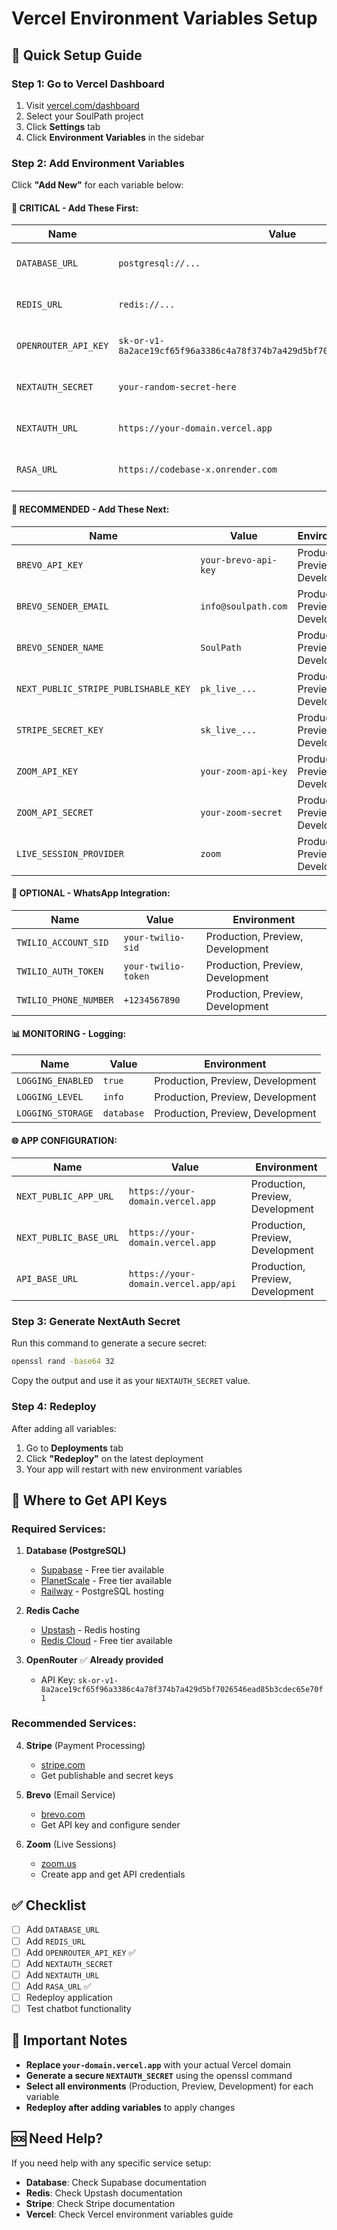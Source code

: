 # Vercel Environment Variables Setup

## 🚀 Quick Setup Guide

### **Step 1: Go to Vercel Dashboard**
1. Visit [vercel.com/dashboard](https://vercel.com/dashboard)
2. Select your SoulPath project
3. Click **Settings** tab
4. Click **Environment Variables** in the sidebar

### **Step 2: Add Environment Variables**

Click **"Add New"** for each variable below:

#### **🔴 CRITICAL - Add These First:**

| Name | Value | Environment |
|------|-------|-------------|
| `DATABASE_URL` | `postgresql://...` | Production, Preview, Development |
| `REDIS_URL` | `redis://...` | Production, Preview, Development |
| `OPENROUTER_API_KEY` | `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` | Production, Preview, Development |
| `NEXTAUTH_SECRET` | `your-random-secret-here` | Production, Preview, Development |
| `NEXTAUTH_URL` | `https://your-domain.vercel.app` | Production, Preview, Development |
| `RASA_URL` | `https://codebase-x.onrender.com` | Production, Preview, Development |

#### **🔧 RECOMMENDED - Add These Next:**

| Name | Value | Environment |
|------|-------|-------------|
| `BREVO_API_KEY` | `your-brevo-api-key` | Production, Preview, Development |
| `BREVO_SENDER_EMAIL` | `info@soulpath.com` | Production, Preview, Development |
| `BREVO_SENDER_NAME` | `SoulPath` | Production, Preview, Development |
| `NEXT_PUBLIC_STRIPE_PUBLISHABLE_KEY` | `pk_live_...` | Production, Preview, Development |
| `STRIPE_SECRET_KEY` | `sk_live_...` | Production, Preview, Development |
| `ZOOM_API_KEY` | `your-zoom-api-key` | Production, Preview, Development |
| `ZOOM_API_SECRET` | `your-zoom-secret` | Production, Preview, Development |
| `LIVE_SESSION_PROVIDER` | `zoom` | Production, Preview, Development |

#### **📱 OPTIONAL - WhatsApp Integration:**

| Name | Value | Environment |
|------|-------|-------------|
| `TWILIO_ACCOUNT_SID` | `your-twilio-sid` | Production, Preview, Development |
| `TWILIO_AUTH_TOKEN` | `your-twilio-token` | Production, Preview, Development |
| `TWILIO_PHONE_NUMBER` | `+1234567890` | Production, Preview, Development |

#### **📊 MONITORING - Logging:**

| Name | Value | Environment |
|------|-------|-------------|
| `LOGGING_ENABLED` | `true` | Production, Preview, Development |
| `LOGGING_LEVEL` | `info` | Production, Preview, Development |
| `LOGGING_STORAGE` | `database` | Production, Preview, Development |

#### **🌐 APP CONFIGURATION:**

| Name | Value | Environment |
|------|-------|-------------|
| `NEXT_PUBLIC_APP_URL` | `https://your-domain.vercel.app` | Production, Preview, Development |
| `NEXT_PUBLIC_BASE_URL` | `https://your-domain.vercel.app` | Production, Preview, Development |
| `API_BASE_URL` | `https://your-domain.vercel.app/api` | Production, Preview, Development |

### **Step 3: Generate NextAuth Secret**

Run this command to generate a secure secret:

```bash
openssl rand -base64 32
```

Copy the output and use it as your `NEXTAUTH_SECRET` value.

### **Step 4: Redeploy**

After adding all variables:
1. Go to **Deployments** tab
2. Click **"Redeploy"** on the latest deployment
3. Your app will restart with new environment variables

## 🔑 Where to Get API Keys

### **Required Services:**

1. **Database (PostgreSQL)**
   - [Supabase](https://supabase.com) - Free tier available
   - [PlanetScale](https://planetscale.com) - Free tier available
   - [Railway](https://railway.app) - PostgreSQL hosting

2. **Redis Cache**
   - [Upstash](https://upstash.com) - Redis hosting
   - [Redis Cloud](https://redis.com) - Free tier available

3. **OpenRouter** ✅ **Already provided**
   - API Key: `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`

### **Recommended Services:**

4. **Stripe** (Payment Processing)
   - [stripe.com](https://stripe.com)
   - Get publishable and secret keys

5. **Brevo** (Email Service)
   - [brevo.com](https://brevo.com)
   - Get API key and configure sender

6. **Zoom** (Live Sessions)
   - [zoom.us](https://zoom.us)
   - Create app and get API credentials

## ✅ Checklist

- [ ] Add `DATABASE_URL`
- [ ] Add `REDIS_URL`
- [ ] Add `OPENROUTER_API_KEY` ✅
- [ ] Add `NEXTAUTH_SECRET`
- [ ] Add `NEXTAUTH_URL`
- [ ] Add `RASA_URL` ✅
- [ ] Redeploy application
- [ ] Test chatbot functionality

## 🚨 Important Notes

- **Replace `your-domain.vercel.app`** with your actual Vercel domain
- **Generate a secure `NEXTAUTH_SECRET`** using the openssl command
- **Select all environments** (Production, Preview, Development) for each variable
- **Redeploy after adding variables** to apply changes

## 🆘 Need Help?

If you need help with any specific service setup:
- **Database**: Check Supabase documentation
- **Redis**: Check Upstash documentation  
- **Stripe**: Check Stripe documentation
- **Vercel**: Check Vercel environment variables guide
